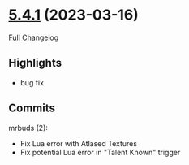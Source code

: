 # [5.4.1](https://github.com/WeakAuras/WeakAuras2/tree/5.4.1) (2023-03-16)

[Full Changelog](https://github.com/WeakAuras/WeakAuras2/compare/5.4.0...5.4.1)

## Highlights

 - bug fix 

## Commits

mrbuds (2):

- Fix Lua error with Atlased Textures
- Fix potential Lua error in "Talent Known" trigger

